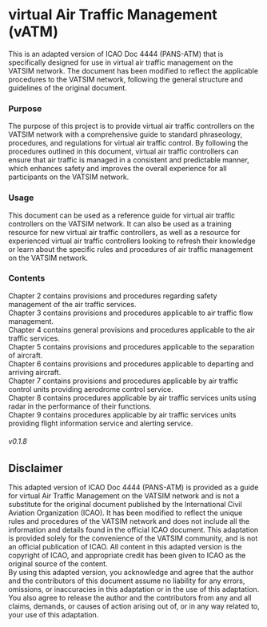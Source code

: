 # virtual Air Traffic Management (vATM)

This is an adapted version of ICAO Doc 4444 (PANS-ATM) that is specifically designed for use in virtual air traffic management on the VATSIM network. The document has been modified to reflect the applicable procedures to the VATSIM network, following the general structure and guidelines of the original document.

### Purpose

The purpose of this project is to provide virtual air traffic controllers on the VATSIM network with a comprehensive guide to standard phraseology, procedures, and regulations for virtual air traffic control. By following the procedures outlined in this document, virtual air traffic controllers can ensure that air traffic is managed in a consistent and predictable manner, which enhances safety and improves the overall experience for all participants on the VATSIM network.

### Usage

This document can be used as a reference guide for virtual air traffic controllers on the VATSIM network. It can also be used as a training resource for new virtual air traffic controllers, as well as a resource for experienced virtual air traffic controllers looking to refresh their knowledge or learn about the specific rules and procedures of air traffic management on the VATSIM network.

### Contents

Chapter 2 contains provisions and procedures regarding safety management of the air traffic services.  
Chapter 3 contains provisions and procedures applicable to air traffic flow management.  
Chapter 4 contains general provisions and procedures applicable to the air traffic services.  
Chapter 5 contains provisions and procedures applicable to the separation of aircraft.  
Chapter 6 contains provisions and procedures applicable to departing and arriving aircraft.  
Chapter 7 contains provisions and procedures applicable by air traffic control units providing aerodrome control service.  
Chapter 8 contains procedures applicable by air traffic services units using radar in the performance of their functions.  
Chapter 9 contains procedures applicable by air traffic services units providing flight information service and alerting service.  

###### v0.1.8

## Disclaimer

This adapted version of ICAO Doc 4444 (PANS-ATM) is provided as a guide for virtual Air Traffic Management on the VATSIM network and is not a substitute for the original document published by the International Civil Aviation Organization (ICAO). It has been modified to reflect the unique rules and procedures of the VATSIM network and does not include all the information and details found in the official ICAO document. This adaptation is provided solely for the convenience of the VATSIM community, and is not an official publication of ICAO. All content in this adapted version is the copyright of ICAO, and appropriate credit has been given to ICAO as the original source of the content.  
By using this adapted version, you acknowledge and agree that the author and the contributors of this document assume no liability for any errors, omissions, or inaccuracies in this adaptation or in the use of this adaptation. You also agree to release the author and the contributors from any and all claims, demands, or causes of action arising out of, or in any way related to, your use of this adaptation.
